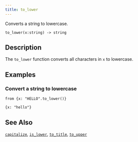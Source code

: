 ```yaml
---
title: to_lower
---
```


Converts a string to lowercase.

```tql
to_lower(x:string) -> string
```

## Description

The `to_lower` function converts all characters in `x` to lowercase.

## Examples

### Convert a string to lowercase

```tql
from {x: "HELLO".to_lower()}
```

```tql
{x: "hello"}
```

## See Also

[`capitalize`](/reference/functions/capitalize),
[`is_lower`](/reference/functions/is_lower),
[`to_title`](/reference/functions/to_title),
[`to_upper`](/reference/functions/to_upper)
